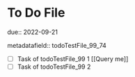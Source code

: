 # To Do File

due:: 2022-09-21

metadatafield:: todoTestFile_99\_74

- [ ] Task of todoTestFile_99 1 [[Query me]]
- [ ] Task of todoTestFile_99 2
